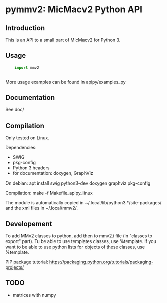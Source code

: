 pymmv2: MicMacv2 Python API
===========================

Introduction
------------

This is an API to a small part of MicMacv2 for Python 3.

Usage
-----

```python
    import mmv2
    
```

More usage examples can be found in apipy/examples_py

Documentation
-------------
See doc/


Compilation
-----------
Only tested on Linux.

Dependencies:
 - SWIG
 - pkg-config
 - Python 3 headers
 - for documentation: doxygen, GraphViz

On debian:
    apt install swig python3-dev doxygen graphviz pkg-config

Compilation:
    make -f Makefile_apipy_linux

The module is automatically copied in ~/.local/lib/python3.*/site-packages/ and the xml files in ~/.local/mmv2/.

Developement
------------

To add MMv2 classes to python, add then to mmv2.i file (in "classes to export" part).
Tu be able to use templates classes, use %template.
If you want to be able to use python lists for objects of these classes, use %template.

PIP package tutorial: https://packaging.python.org/tutorials/packaging-projects/


TODO
----
 - matrices with numpy

